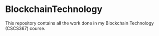# BlockchainTechnology

This repository contains all the work done in my Blockchain Technology (CSCS367) course.
